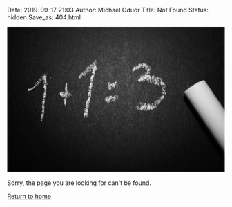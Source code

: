 Date: 2019-09-17 21:03
Author: Michael Oduor
Title: Not Found
Status: hidden
Save_as: 404.html



![ Error](../images/error.jpg)

Sorry, the page you are looking for can't be found. 

[Return to home](/)